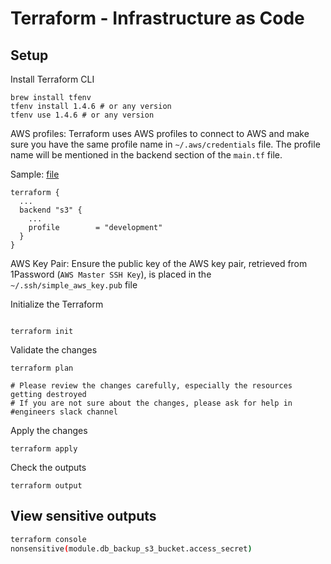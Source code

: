 # Terraform - Infrastructure as Code

## Setup

Install Terraform CLI

```
brew install tfenv
tfenv install 1.4.6 # or any version
tfenv use 1.4.6 # or any version
```

AWS profiles: Terraform uses AWS profiles to connect to AWS and make sure you have the same profile name in `~/.aws/credentials` file.
The profile name will be mentioned in the backend section of the `main.tf` file.

Sample: [file](sandbox/main.tf)
```
terraform {
  ...
  backend "s3" {
    ...
    profile        = "development"
  }
}
```

AWS Key Pair: Ensure the public key of the AWS key pair, retrieved from 1Password (`AWS Master SSH Key`), is placed in the `~/.ssh/simple_aws_key.pub` file

Initialize the Terraform

```

terraform init

```
Validate the changes
```
terraform plan

# Please review the changes carefully, especially the resources getting destroyed
# If you are not sure about the changes, please ask for help in #engineers slack channel
```

Apply the changes
```
terraform apply
```

Check the outputs
```
terraform output
```

## View sensitive outputs

```bash
terraform console
nonsensitive(module.db_backup_s3_bucket.access_secret)
```

